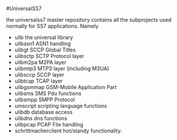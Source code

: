 
#UniversalSS7

the universalss7 master repository contains all the subprojects
used normally for SS7 applications. Namely


* ulib   the universal library
* ulibasn1   ASN1 handling
* ulibgt      SCCP Global Titles
* ulibsctp    SCTP Protocol layer
* ulibm2pa    M2PA layer
* ulibmtp3    MTP3 layer (including M3UA)
* ulibsccp    SCCP layer 
* ulibtcap    TCAP layer
* ulibgsmmap  GSM-Mobile Application Part
* ulibsms     SMS Pdu functions
* ulibsmpp    SMPP Protocol
* umscript    scripting language functions
* ulibdb      database access
* ulibdns     dns functions
* ulibpcap    PCAP File handling
* schrittmacherclient   hot/standy functionality.

